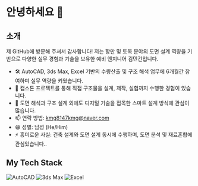 <h1>안녕하세요 👋</h1>

<div class="section">
  <h2>소개</h2>
  <p>제 GitHub에 방문해 주셔서 감사합니다! 저는 항만 및 토목 분야의 도면 설계 역량을 기반으로 다양한 실무 경험과 기술을 보유한 예비 엔지니어 김민건입니다.</p>
  <ul>
      <li>🛠 AutoCAD, 3ds Max, Excel 기반의 수량산출 및 구조 해석 업무에 6개월간 참여하며 실무 역량을 키웠습니다.</li>
    <li>📐 캡스톤 프로젝트를 통해 직접 구조물을 설계, 제작, 실험까지 수행한 경험이 있습니다.</li>
       <li>👷 도면 해석과 구조 설계 외에도 디지털 기술을 접목한 스마트 설계 방식에 관심이 많습니다.</li>
    <li>📫 연락 방법: <a href="mailto:kmg8147kmg@naver.com">kmg8147kmg@naver.com</a></li>
    <li>😄 성별: 남성 (He/Him)</li>
    <li>⚡ 흥미로운 사실: 건축 설계와 도면 설계 동시에 수행하며, 도면 분석 및 재료혼합에 관심있습니다..</li>
  </ul>
</div>

<h2>My Tech Stack</h2>

![AutoCAD](https://img.shields.io/badge/-AutoCAD-E44D26?style=for-the-badge&logo=autodesk&logoColor=ffffff)
![3ds Max](https://img.shields.io/badge/-3ds%20Max-0175C2?style=for-the-badge&logo=autodesk&logoColor=ffffff)
![Excel](https://img.shields.io/badge/-Excel-217346?style=for-the-badge&logo=microsoft-excel&logoColor=ffffff)


